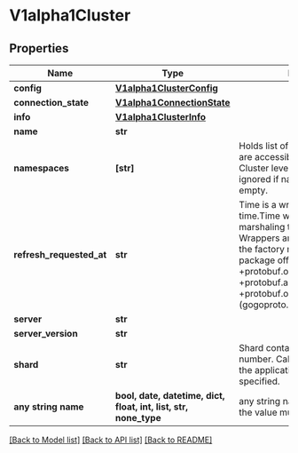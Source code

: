 # V1alpha1Cluster


## Properties
Name | Type | Description | Notes
------------ | ------------- | ------------- | -------------
**config** | [**V1alpha1ClusterConfig**](V1alpha1ClusterConfig.md) |  | [optional] 
**connection_state** | [**V1alpha1ConnectionState**](V1alpha1ConnectionState.md) |  | [optional] 
**info** | [**V1alpha1ClusterInfo**](V1alpha1ClusterInfo.md) |  | [optional] 
**name** | **str** |  | [optional] 
**namespaces** | **[str]** | Holds list of namespaces which are accessible in that cluster. Cluster level resources will be ignored if namespace list is not empty. | [optional] 
**refresh_requested_at** | **str** | Time is a wrapper around time.Time which supports correct marshaling to YAML and JSON.  Wrappers are provided for many of the factory methods that the time package offers.  +protobuf.options.marshal&#x3D;false +protobuf.as&#x3D;Timestamp +protobuf.options.(gogoproto.goproto_stringer)&#x3D;false | [optional] 
**server** | **str** |  | [optional] 
**server_version** | **str** |  | [optional] 
**shard** | **str** | Shard contains optional shard number. Calculated on the fly by the application controller if not specified. | [optional] 
**any string name** | **bool, date, datetime, dict, float, int, list, str, none_type** | any string name can be used but the value must be the correct type | [optional]

[[Back to Model list]](../README.md#documentation-for-models) [[Back to API list]](../README.md#documentation-for-api-endpoints) [[Back to README]](../README.md)


